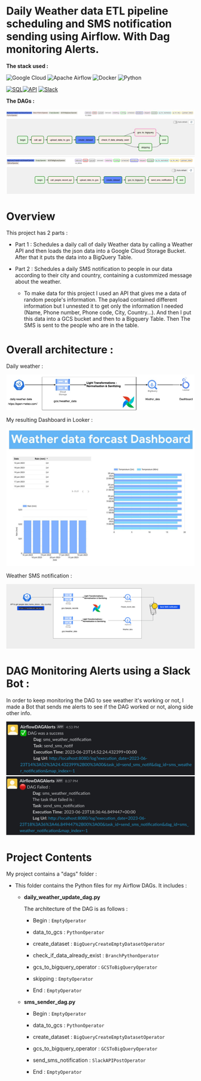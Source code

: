 # Daily Weather data ETL pipeline scheduling and SMS notification sending using Airflow. With Dag monitoring Alerts.

**The stack used :**

![Google Cloud](https://img.shields.io/badge/GoogleCloud-%234285F4.svg?style=for-the-badge&logo=google-cloud&logoColor=white) ![Apache Airflow](https://img.shields.io/badge/Apache%20Airflow-017CEE?style=for-the-badge&logo=Apache%20Airflow&logoColor=white) ![Docker](https://img.shields.io/badge/docker-%230db7ed.svg?style=for-the-badge&logo=docker&logoColor=white) ![Python](https://img.shields.io/badge/python-3670A0?style=for-the-badge&logo=python&logoColor=ffdd54)

[![SQL](https://img.icons8.com/color/48/000000/sql.png)](https://icons8.com/icon/13406/sql)[![API](https://img.icons8.com/color/48/000000/api-settings.png)](https://en.wikipedia.org/wiki/API)
[![Slack](https://img.icons8.com/color/48/000000/slack-new.png)](https://icons8.com/icon/kikR2jIn6485/slack-new)


**The DAGs :**

![Alt text](images/dagidem.jpeg)
![Alt text](images/send%20sms%20dag.jpeg)




Overview
========

This project has 2 parts : 

* Part 1 : Schedules a daily call of daily Weather data by calling a Weather API and then loads the json data into a Google Cloud Storage Bucket. After that it puts the data into a BigQuery Table.


* Part 2 : Schedules a daily SMS notification to people in our data according to their city and country, containing a custommized message about the weather.
    - To make data for this project I used an API that gives me a data of random people's information. The payload contained different information but I unnested it to get only the information I needed (Name, Phone number, Phone code, City, Country...). And then I put this data into a GCS bucket and then to a Bigquery Table. Then The SMS is sent to the people who are in the table.



# Overall architecture :

Daily weather : 

![Alt text2](images/dag_architecture.jpg)

My resulting Dashboard in Looker :

![Alt text3](images/Dashboard.jpeg)


Weather SMS notification : 

![Alt text2](images/2dags.png)


# DAG Monitoring Alerts using a Slack Bot :

In order to keep monitoring the DAG to see weather it's working or not, I made a Bot that sends me alerts to see if the DAG worked or not, along side other info.

![Alt text3](images/gooddag.jpeg)
![Alt text3](images/baddag.jpeg)


Project Contents
================


My project contains a "dags" folder : 
- This folder contains the Python files for my Airflow DAGs. It includes :

    -  **daily_weather_update_dag.py**
        
        The architecture of the DAG is as follows :

        - Begin : `EmptyOperator` 

        - data_to_gcs : `PythonOperator`

        - create_dataset : `BigQueryCreateEmptyDatasetOperator`

        - check_if_data_already_exist : `BranchPythonOperator`

        - gcs_to_bigquery_operator :  `GCSToBigQueryOperator`

        - skipping : `EmptyOperator`

        - End : `EmptyOperator`


     -  **sms_sender_dag.py**

         - Begin : `EmptyOperator` 

        - data_to_gcs : `PythonOperator`

        - create_dataset : `BigQueryCreateEmptyDatasetOperator`

        - gcs_to_bigquery_operator :  `GCSToBigQueryOperator`

        - send_sms_notification : `SlackAPIPostOperator`

        - End : `EmptyOperator`

